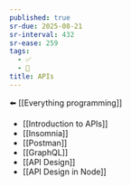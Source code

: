 ```yaml
---
published: true
sr-due: 2025-08-21
sr-interval: 432
sr-ease: 259
tags:
  - ✅
  - 🧭
title: APIs
---
```

⬅️ [[Everything programming]]

- [[Introduction to APIs]]
- [[Insomnia]]
- [[Postman]]
- [[GraphQL]]
- [[API Design]]
- [[API Design in Node]]